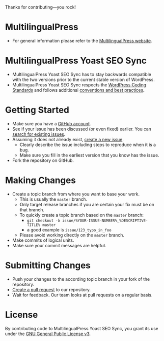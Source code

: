 Thanks for contributing&mdash;you rock!

# MultilingualPress
* For general information please refer to the [MultilingualPress website](http://multilingualpress.pro/).

# MultilingualPress Yoast SEO Sync
* MultilingualPress Yoast SEO Sync has to stay backwards compatible with the two versions prior to the current stable
version of WordPress.
* MultilingualPress Yoast SEO Sync respects the [WordPress Coding
Standards](https://make.wordpress.org/core/handbook/coding-standards/) and follows additional [conventions and best
practices](https://github.com/inpsyde/Codex/blob/master/accepted/styleguide_conventions_bestpractices_EN.md). 

# Getting Started
* Make sure you have a [GitHub account](https://github.com/signup/free).
* See if your issue has been discussed (or even fixed) earlier. You can [search for existing
issues](https://github.com/inpsyde/multilingualpress-yoast-seo-sync/issues?utf8=%E2%9C%93&q=is%3Aissue).
* Assuming it does not already exist, [create a new
issue](https://github.com/inpsyde/multilingualpress-yoast-seo-sync/issues/new).
    * Clearly describe the issue including steps to reproduce when it is a bug.
    * Make sure you fill in the earliest version that you know has the issue.
* Fork the repository on GitHub.

# Making Changes
* Create a topic branch from where you want to base your work.
    * This is usually the `master` branch.
    * Only target release branches if you are certain your fix must be on that branch.
    * To quickly create a topic branch based on the `master` branch:
        * `git checkout -b issue/%YOUR-ISSUE-NUMBER%_%DESCRIPTIVE-TITLE% master`
        * a good example is `issue/123_typo_in_foo`
    * Please avoid working directly on the `master` branch.
* Make commits of logical units.
* Make sure your commit messages are helpful.

# Submitting Changes
* Push your changes to the according topic branch in your fork of the repository.
* [Create a pull request](https://github.com/inpsyde/multilingualpress-yoast-seo-sync/compare) to our repository.
* Wait for feedback. Our team looks at pull requests on a regular basis.

# License
By contributing code to MultilingualPress Yoast SEO Sync, you grant its use under the [GNU General Public License
v3](LICENSE).
